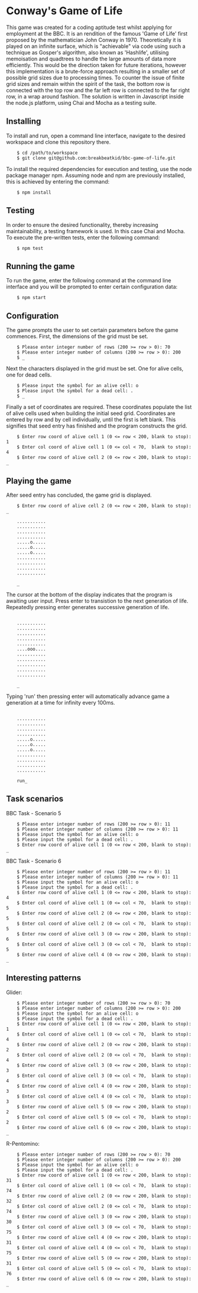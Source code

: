 # Conway's Game of Life

This game was created for a coding aptitude test whilst applying for employment at the BBC. It is an rendition of the famous 'Game of Life' first proposed by the mathematician John Conway in 1970. Theoretically it is played on an infinite surface, which is "achievable" via code using such a technique as Gosper's algorithm, also known as 'Hashlife', utilising memoisation and quadtrees to handle the large amounts of data more efficiently. This would be the direction taken for future iterations, however this implementation is a brute-force approach resulting in a smaller set of possible grid sizes due to processing times. To counter the issue of finite grid sizes and remain within the spirit of the task, the bottom row is connected with the top row and the far left row is connected to the far right row, in a wrap around fashion.  The solution is written in Javascript inside the node.js platform, using Chai and Mocha as a testing suite.

## Installing

To install and run, open a command line interface, navigate to the desired workspace and clone this repository there.

```console
    $ cd /path/to/workspace
    $ git clone git@github.com:breakbeatkid/bbc-game-of-life.git
```

To install the required dependencies for execution and testing, use the node package manager npm. Assuming node and npm are previously installed, this is achieved by entering the command:

```console
    $ npm install
```

## Testing

In order to ensure the desired functionality, thereby increasing maintainability, a testing framework is used. In this case Chai and Mocha. To execute the pre-written tests, enter the following command:

```console
    $ npm test
```

## Running the game

To run the game, enter the following command at the command line interface and you will be prompted to enter certain configuration data:

```console
    $ npm start
```

## Configuration
The game prompts the user to set certain parameters before the game commences. First, the dimensions of the grid must be set.

```console
    $ Please enter integer number of rows (200 >= row > 0): 70
    $ Please enter integer number of columns (200 >= row > 0): 200
    $ _
```
Next the characters displayed in the grid must be set. One for alive cells, one for dead cells.

```console
    $ Please input the symbol for an alive cell: o
    $ Please input the symbol for a dead cell: .
    $ _
```
Finally a set of coordinates are required. These coordinates populate the list of alive cells used when building the initial seed grid. Coordinates are entered by row and by cell individually, until the first is left blank. This signifies that seed entry has finished and the program constructs the grid.

```console
    $ Enter row coord of alive cell 1 (0 <= row < 200, blank to stop): 1
    $ Enter col coord of alive cell 1 (0 <= col < 70,  blank to stop): 4
    $ Enter row coord of alive cell 2 (0 <= row < 200, blank to stop): _
```
## Playing the game

After seed entry has concluded, the game grid is displayed.

```console
    $ Enter row coord of alive cell 2 (0 <= row < 200, blank to stop): _

    ...........
    ...........
    ...........
    ...........
    .....o.....
    .....o.....
    .....o.....
    ...........
    ...........
    ...........
    ...........

    _
```
The cursor at the bottom of the display indicates that the program is awaiting user input. Press enter to transistion to the next generation of life. Repeatedly pressing enter generates successive generation of life.

```console

    ...........
    ...........
    ...........
    ...........
    ...........
    ....ooo....
    ...........
    ...........
    ...........
    ...........
    ...........

    _
```

Typing 'run' then pressing enter will automatically advance game a generation at a time for infinity every 100ms.

```console

    ...........
    ...........
    ...........
    ...........
    .....o.....
    .....o.....
    .....o.....
    ...........
    ...........
    ...........
    ...........

    run_
```


## Task scenarios
BBC Task - Scenario 5
```console
    $ Please enter integer number of rows (200 >= row > 0): 11
    $ Please enter integer number of columns (200 >= row > 0): 11
    $ Please input the symbol for an alive cell: o
    $ Please input the symbol for a dead cell: .
    $ Enter row coord of alive cell 1 (0 <= row < 200, blank to stop): _
```

BBC Task - Scenario 6
```console
    $ Please enter integer number of rows (200 >= row > 0): 11
    $ Please enter integer number of columns (200 >= row > 0): 11
    $ Please input the symbol for an alive cell: o
    $ Please input the symbol for a dead cell: .
    $ Enter row coord of alive cell 1 (0 <= row < 200, blank to stop): 4
    $ Enter col coord of alive cell 1 (0 <= col < 70,  blank to stop): 5
    $ Enter row coord of alive cell 2 (0 <= row < 200, blank to stop): 5
    $ Enter col coord of alive cell 2 (0 <= col < 70,  blank to stop): 5
    $ Enter row coord of alive cell 3 (0 <= row < 200, blank to stop): 6
    $ Enter col coord of alive cell 3 (0 <= col < 70,  blank to stop): 5
    $ Enter row coord of alive cell 4 (0 <= row < 200, blank to stop): _
```
## Interesting patterns
Glider:
```console
    $ Please enter integer number of rows (200 >= row > 0): 70
    $ Please enter integer number of columns (200 >= row > 0): 200
    $ Please input the symbol for an alive cell: o
    $ Please input the symbol for a dead cell: .
    $ Enter row coord of alive cell 1 (0 <= row < 200, blank to stop): 1
    $ Enter col coord of alive cell 1 (0 <= col < 70,  blank to stop): 4
    $ Enter row coord of alive cell 2 (0 <= row < 200, blank to stop): 2
    $ Enter col coord of alive cell 2 (0 <= col < 70,  blank to stop): 4
    $ Enter row coord of alive cell 3 (0 <= row < 200, blank to stop): 3
    $ Enter col coord of alive cell 3 (0 <= col < 70,  blank to stop): 4
    $ Enter row coord of alive cell 4 (0 <= row < 200, blank to stop): 3
    $ Enter col coord of alive cell 4 (0 <= col < 70,  blank to stop): 3
    $ Enter row coord of alive cell 5 (0 <= row < 200, blank to stop): 2
    $ Enter col coord of alive cell 5 (0 <= col < 70,  blank to stop): 2
    $ Enter row coord of alive cell 6 (0 <= row < 200, blank to stop): _
```

R-Pentomino:
```console
    $ Please enter integer number of rows (200 >= row > 0): 70
    $ Please enter integer number of columns (200 >= row > 0): 200
    $ Please input the symbol for an alive cell: o
    $ Please input the symbol for a dead cell: .
    $ Enter row coord of alive cell 1 (0 <= row < 200, blank to stop): 31
    $ Enter col coord of alive cell 1 (0 <= col < 70,  blank to stop): 74
    $ Enter row coord of alive cell 2 (0 <= row < 200, blank to stop): 32
    $ Enter col coord of alive cell 2 (0 <= col < 70,  blank to stop): 74
    $ Enter row coord of alive cell 3 (0 <= row < 200, blank to stop): 30
    $ Enter col coord of alive cell 3 (0 <= col < 70,  blank to stop): 75
    $ Enter row coord of alive cell 4 (0 <= row < 200, blank to stop): 31
    $ Enter col coord of alive cell 4 (0 <= col < 70,  blank to stop): 75
    $ Enter row coord of alive cell 5 (0 <= row < 200, blank to stop): 31
    $ Enter col coord of alive cell 5 (0 <= col < 70,  blank to stop): 76
    $ Enter row coord of alive cell 6 (0 <= row < 200, blank to stop): _
```

